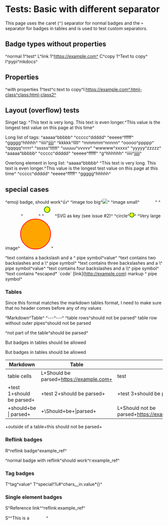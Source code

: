 # Tests: Basic with different separator

This page uses the caret (`^`) separator for normal badges and the `+` separator for badges in tables and is used to test custom separators.

<style>
    /* For for debugging the layout  */
    .badge-group {
        border: 1px solid red;
    }
</style>


## Badge types without properties

^normal 1^test^
L^link 1^https://example.com^
C^copy 1^Text to copy^
I^pypi^mkdocs^

## Properties

^with properties 1^test^c:text to copy^l:https://example.com^.html-class^class:html-class2^

## Layout (overflow) tests

Singel tag:
^This text is very long. This text is even longer.^This value is the longest test value on this page at this time^

Long list of tags:
^aaaaa^bbbbb^
^ccccc^ddddd^
^eeeee^fffff^
^ggggg^hhhhh^
^iiiii^jjjjj^
^kkkkk^lllll^
^mmmmm^nnnnn^
^ooooo^ppppp^
^qqqqq^rrrrr^
^sssss^ttttt^
^uuuuu^vvvvv^
^wwwww^xxxxx^
^yyyyy^zzzzz^
^aaaaa^bbbbb^
^ccccc^ddddd^
^eeeee^fffff^
^g^hhhhhh^
^iiiii^jjjjj^

Overlong element in long list:
^aaaaa^bbbbb^
^This text is very long. This text is even longer.^This value is the longest test value on this page at this time^
^ccccc^ddddd^
^eeeee^fffff^
^ggggg^hhhhh^


## special cases

^emoji badge, should work^👍^
^image too big^<img src="/assets/img/test.png">^
^image small^<img src="/assets/img/test.png" width=50 height=15>^
^<img src="/assets/img/test.png" width=50 height=15>^<img src="/assets/img/test.png" width=50 height=15>^
^<svg width="35" height="35"><circle cx="10" cy="10" r="9" stroke="green" stroke-width="2" fill="yellow" /></svg>^SVG as key (see issue #2)^
^circle^<svg width="15" height="15"><circle cx="7" cy="7" r="7" stroke="green" stroke-width="2" fill="yellow" /></svg>^
^Very large image^<svg width="100" height="100"><circle cx="50" cy="50" r="48" stroke="red" stroke-width="2" fill="orange" /></svg>^




^text contains a backslash and a \^ pipe symbol^value^
^text contains two backslashes and a \\^ pipe symbol^
^text contains three backslashes and a \\\^ pipe symbol^value^
^text contains four backslashes and a \\\\^ pipe symbol^
^text contains \*escaped\* \`code\` \[link\](http://example.com) markup ^ pipe symbol^

### Tables

Since this format matches the markdown tables format, I need to make sure that no header comes before any of my values

^Markdown^Table^
^---^---^
^table rows^should not be parsed^
table row without outer pipes^should not be parsed

^not part of the table^should be parsed^

But badges in tables should be allowed

But badges in tables should be allowed

|Markdown|Table||
|---|---|---|
|table cells| L+Should be parsed+https://example.com+ |test|
|+test 1+should be parsed+| +test 2+should be parsed+ |+test 3+should be parsed+|
|+should+be \| parsed+ | +\\Should\+be+\|parsed+ | L+Should not be parsed+https://example.com+a ||

+outside of a table+this should not be parsed+


### Reflink badges

R^reflink badge^example_ref^

^normal badge with reflink^should work^r:example_ref^

[example_ref]: https://www.example.com


### Tag badges

T^tag^value^
T^special!%#^chars__in.value*()^


### Single element badges

S^Reference link^^reflink:example_ref^

S^^This is a <img src="/assets/img/test.png" width=50 height=15>^


